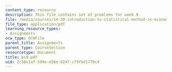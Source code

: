 ```yaml
---
content_type: resource
description: This file contains set of problems for week 9.
file: /media/courses/14-30-introduction-to-statistical-method-in-economics-spring-2006/2c58e1af599ee56e0247cf9fbd1770cd_ps9.pdf
file_type: application/pdf
learning_resource_types:
- Assignments
ocw_type: OCWFile
parent_title: Assignments
parent_type: CourseSection
resourcetype: Document
title: ps9.pdf
uid: 2c58e1af-599e-e56e-0247-cf9fbd1770cd
---
```

